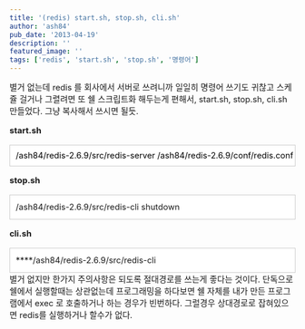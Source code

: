 ```yaml
---
title: '(redis) start.sh, stop.sh, cli.sh'
author: 'ash84'
pub_date: '2013-04-19'
description: ''
featured_image: ''
tags: ['redis', 'start.sh', 'stop.sh', '명령어']
---
```



<span style="font-size: 11pt;">별거 없는데 redis 를 회사에서 서버로 쓰려니까 일일히 명령어 쓰기도 귀찮고 스케쥴 걸거나 그렬려면 또 쉘 스크립트화 해두는게 편해서, start.sh, stop.sh, cli.sh 만들었다. 그냥 복사해서 쓰시면 될듯.</span>

<span style="font-size: 11pt;">  
</span>

<span style="font-size: 15px; line-height: 22px;">**<span style="font-size: 11pt;">start.sh</span>**</span>

<div class="txc-textbox" style="border: 1px solid rgb(203, 203, 203); background-color: rgb(255, 255, 255); padding: 10px; line-height: 2;"><span style="color: rgb(0, 0, 0); line-height: 16px; white-space: pre; font-size: 11pt;">/ash84/redis-2.6.9/src/redis-server /ash84/redis-2.6.9/conf/redis.conf</span>

</div><span style="font-size: 15px; line-height: 22px;">  
</span>

<span style="font-size: 15px; line-height: 22px;">**<span style="font-size: 11pt;">stop.sh</span>**</span>

<div class="txc-textbox" style="border: 1px solid rgb(203, 203, 203); background-color: rgb(255, 255, 255); padding: 10px; line-height: 2;"><span style="font-size: 11pt; line-height: 22px;">/ash84/redis-2.6.9/src/redis-cli shutdown</span>

</div><span style="font-size: 15px; line-height: 22px;">  
</span>

<span style="font-size: 15px; line-height: 22px;">**<span style="font-size: 11pt;">cli.sh</span>**</span>

<div class="txc-textbox" style="border: 1px solid rgb(203, 203, 203); background-color: rgb(255, 255, 255); padding: 10px; line-height: 2;"><span style="font-size: 15px; line-height: 22px;">****</span><span style="font-size: 11pt; line-height: 22px;">/ash84/redis-2.6.9/src/redis-cli</span>

</div><span style="font-size: 11pt;">별거 없지만 한가지 주의사항은 되도록 절대경로를 쓰는게 좋다는 것이다. 단독으로 쉘에서 실행할때는 상관없는데 프로그래밍을 하다보면 쉘 자체를 내가 만든 프로그램에서 exec 로 호출하거나 하는 경우가 빈번하다. 그럴경우 상대경로로 잡혀있으면 redis를 실행하거나 할수가 없다. </span>



